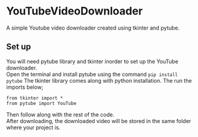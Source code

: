 # YouTubeVideoDownloader
A simple Youtube video downloader created using tkinter and pytube. <br/>

## Set up <br/>
You will need pytube library and tkinter inorder to set up the YouTube downloader. <br/>
Open the terminal and install pytube using the command `pip install pytube`
The tkinter library comes along with python installation.
The run the imports below;
```
from tkinter import *
from pytube import YouTube
```
Then follow along with the rest of the code. <br/>
After downloading, the downloaded video will be stored in the same folder where your project is.
